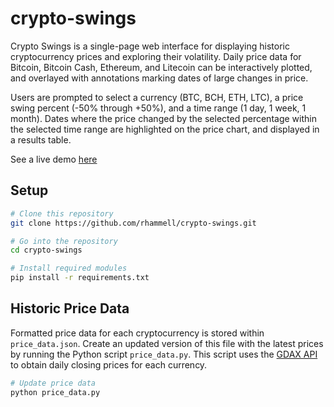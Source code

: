 # crypto-swings
Crypto Swings is a single-page web interface for displaying historic cryptocurrency prices and exploring their volatility. Daily price data for Bitcoin, Bitcoin Cash, Ethereum, and Litecoin can be interactively plotted, and overlayed with annotations marking dates of large changes in price.

Users are prompted to select a currency (BTC, BCH, ETH, LTC), a price swing percent (-50% through +50%), and a time range (1 day, 1 week, 1 month). Dates where the price changed by the selected percentage within the selected time range are highlighted on the price chart, and displayed in a results table.  

See a live demo [here](https://rhammell.github.io/crypto-swings/)

## Setup
```bash
# Clone this repository
git clone https://github.com/rhammell/crypto-swings.git

# Go into the repository
cd crypto-swings

# Install required modules
pip install -r requirements.txt
```

## Historic Price Data

Formatted price data for each cryptocurrency is stored within `price_data.json`. Create an updated version of this file with the latest prices by running the Python script `price_data.py`. This script uses the [GDAX API](https://docs.gdax.com/) to obtain daily closing prices for each currency.
```bash
# Update price data
python price_data.py 
```


